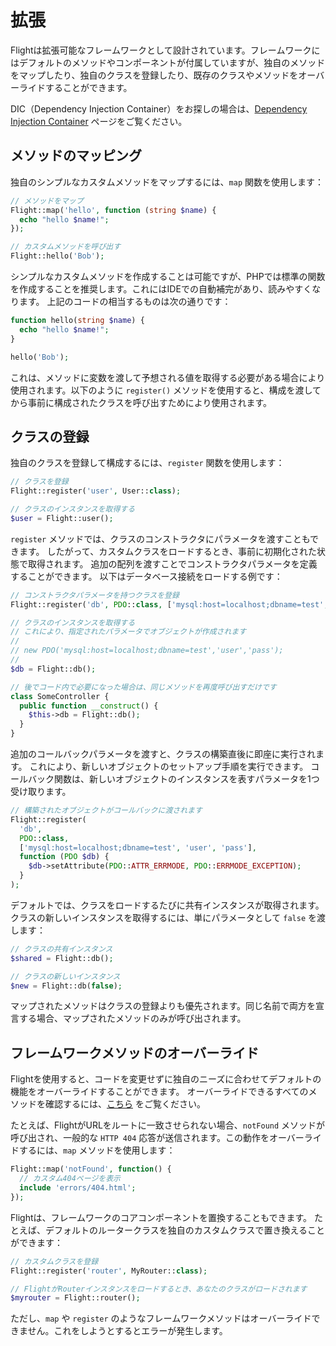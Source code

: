 # 拡張

Flightは拡張可能なフレームワークとして設計されています。フレームワークにはデフォルトのメソッドやコンポーネントが付属していますが、独自のメソッドをマップしたり、独自のクラスを登録したり、既存のクラスやメソッドをオーバーライドすることができます。

DIC（Dependency Injection Container）をお探しの場合は、[Dependency Injection Container](dependency-injection-container) ページをご覧ください。

## メソッドのマッピング

独自のシンプルなカスタムメソッドをマップするには、`map` 関数を使用します：

```php
// メソッドをマップ
Flight::map('hello', function (string $name) {
  echo "hello $name!";
});

// カスタムメソッドを呼び出す
Flight::hello('Bob');
```

シンプルなカスタムメソッドを作成することは可能ですが、PHPでは標準の関数を作成することを推奨します。これにはIDEでの自動補完があり、読みやすくなります。
上記のコードの相当するものは次の通りです：

```php
function hello(string $name) {
  echo "hello $name!";
}

hello('Bob');
```

これは、メソッドに変数を渡して予想される値を取得する必要がある場合により使用されます。以下のように `register()` メソッドを使用すると、構成を渡してから事前に構成されたクラスを呼び出すためにより使用されます。

## クラスの登録

独自のクラスを登録して構成するには、`register` 関数を使用します：

```php
// クラスを登録
Flight::register('user', User::class);

// クラスのインスタンスを取得する
$user = Flight::user();
```

`register` メソッドでは、クラスのコンストラクタにパラメータを渡すこともできます。
したがって、カスタムクラスをロードするとき、事前に初期化された状態で取得されます。
追加の配列を渡すことでコンストラクタパラメータを定義することができます。
以下はデータベース接続をロードする例です：

```php
// コンストラクタパラメータを持つクラスを登録
Flight::register('db', PDO::class, ['mysql:host=localhost;dbname=test', 'user', 'pass']);

// クラスのインスタンスを取得する
// これにより、指定されたパラメータでオブジェクトが作成されます
//
// new PDO('mysql:host=localhost;dbname=test','user','pass');
//
$db = Flight::db();

// 後でコード内で必要になった場合は、同じメソッドを再度呼び出すだけです
class SomeController {
  public function __construct() {
	$this->db = Flight::db();
  }
}
```

追加のコールバックパラメータを渡すと、クラスの構築直後に即座に実行されます。
これにより、新しいオブジェクトのセットアップ手順を実行できます。
コールバック関数は、新しいオブジェクトのインスタンスを表すパラメータを1つ受け取ります。

```php
// 構築されたオブジェクトがコールバックに渡されます
Flight::register(
  'db',
  PDO::class,
  ['mysql:host=localhost;dbname=test', 'user', 'pass'],
  function (PDO $db) {
    $db->setAttribute(PDO::ATTR_ERRMODE, PDO::ERRMODE_EXCEPTION);
  }
);
```

デフォルトでは、クラスをロードするたびに共有インスタンスが取得されます。
クラスの新しいインスタンスを取得するには、単にパラメータとして `false` を渡します：

```php
// クラスの共有インスタンス
$shared = Flight::db();

// クラスの新しいインスタンス
$new = Flight::db(false);
```

マップされたメソッドはクラスの登録よりも優先されます。同じ名前で両方を宣言する場合、マップされたメソッドのみが呼び出されます。

## フレームワークメソッドのオーバーライド

Flightを使用すると、コードを変更せずに独自のニーズに合わせてデフォルトの機能をオーバーライドすることができます。
オーバーライドできるすべてのメソッドを確認するには、[こちら](/learn/api) をご覧ください。

たとえば、FlightがURLをルートに一致させられない場合、`notFound` メソッドが呼び出され、一般的な `HTTP 404` 応答が送信されます。この動作をオーバーライドするには、`map` メソッドを使用します：

```php
Flight::map('notFound', function() {
  // カスタム404ページを表示
  include 'errors/404.html';
});
```

Flightは、フレームワークのコアコンポーネントを置換することもできます。
たとえば、デフォルトのルータークラスを独自のカスタムクラスで置き換えることができます：

```php
// カスタムクラスを登録
Flight::register('router', MyRouter::class);

// FlightがRouterインスタンスをロードするとき、あなたのクラスがロードされます
$myrouter = Flight::router();
```

ただし、`map` や `register` のようなフレームワークメソッドはオーバーライドできません。これをしようとするとエラーが発生します。